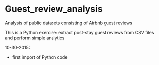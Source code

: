 # Guest_review_analysis
Analysis of public datasets consisting of Airbnb guest reviews

This is a Python exercise: extract post-stay guest reviews from CSV files and perform simple analytics

10-30-2015:
- first import of Python code
